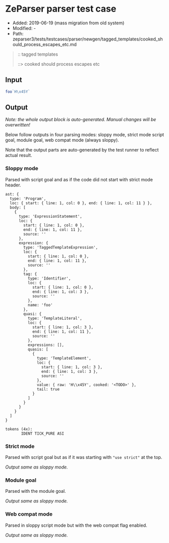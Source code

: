 # ZeParser parser test case

- Added: 2019-06-19 (mass migration from old system)
- Modified: -
- Path: zeparser3/tests/testcases/parser/newgen/tagged_templates/cooked_should_process_escapes_etc.md

> :: tagged templates
>
> ::> cooked should process escapes etc

## Input

`````js
foo`H\x45Y`
`````

## Output

_Note: the whole output block is auto-generated. Manual changes will be overwritten!_

Below follow outputs in four parsing modes: sloppy mode, strict mode script goal, module goal, web compat mode (always sloppy).

Note that the output parts are auto-generated by the test runner to reflect actual result.

### Sloppy mode

Parsed with script goal and as if the code did not start with strict mode header.

`````
ast: {
  type: 'Program',
  loc: { start: { line: 1, col: 0 }, end: { line: 1, col: 11 } },
  body: [
    {
      type: 'ExpressionStatement',
      loc: {
        start: { line: 1, col: 0 },
        end: { line: 1, col: 11 },
        source: ''
      },
      expression: {
        type: 'TaggedTemplateExpression',
        loc: {
          start: { line: 1, col: 0 },
          end: { line: 1, col: 11 },
          source: ''
        },
        tag: {
          type: 'Identifier',
          loc: {
            start: { line: 1, col: 0 },
            end: { line: 1, col: 3 },
            source: ''
          },
          name: 'foo'
        },
        quasi: {
          type: 'TemplateLiteral',
          loc: {
            start: { line: 1, col: 3 },
            end: { line: 1, col: 11 },
            source: ''
          },
          expressions: [],
          quasis: [
            {
              type: 'TemplateElement',
              loc: {
                start: { line: 1, col: 3 },
                end: { line: 1, col: 3 },
                source: ''
              },
              value: { raw: 'H\\x45Y', cooked: '<TODO>' },
              tail: true
            }
          ]
        }
      }
    }
  ]
}

tokens (4x):
       IDENT TICK_PURE ASI
`````

### Strict mode

Parsed with script goal but as if it was starting with `"use strict"` at the top.

_Output same as sloppy mode._

### Module goal

Parsed with the module goal.

_Output same as sloppy mode._

### Web compat mode

Parsed in sloppy script mode but with the web compat flag enabled.

_Output same as sloppy mode._
